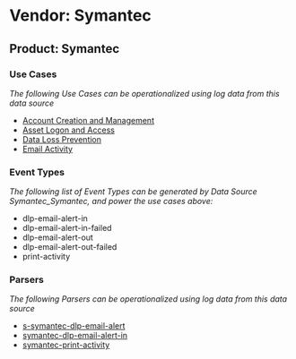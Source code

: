 Vendor: Symantec
================
Product: Symantec
-----------------

### Use Cases

_The following Use Cases can be operationalized using log data from this data source_

* [Account Creation and Management](../UseCases/usecase_account_creation_and_management.md)
* [Asset Logon and Access](../UseCases/usecase_asset_logon_and_access.md)
* [Data Loss Prevention](../UseCases/usecase_data_loss_prevention.md)
* [Email Activity](../UseCases/usecase_email_activity.md)


### Event Types

_The following list of Event Types can be generated by Data Source Symantec_Symantec, and power the use cases above:_

- dlp-email-alert-in
- dlp-email-alert-in-failed
- dlp-email-alert-out
- dlp-email-alert-out-failed
- print-activity


### Parsers

_The following Parsers can be operationalized using log data from this data source_

* [s-symantec-dlp-email-alert](../Parsers/parserContent_s-symantec-dlp-email-alert.md)
* [symantec-dlp-email-alert-in](../Parsers/parserContent_symantec-dlp-email-alert-in.md)
* [symantec-print-activity](../Parsers/parserContent_symantec-print-activity.md)

